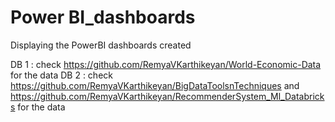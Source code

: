 # Power BI_dashboards
Displaying the PowerBI dashboards created

DB 1 : check https://github.com/RemyaVKarthikeyan/World-Economic-Data for the data
DB 2 : check https://github.com/RemyaVKarthikeyan/BigDataToolsnTechniques and https://github.com/RemyaVKarthikeyan/RecommenderSystem_Ml_Databricks for the data
